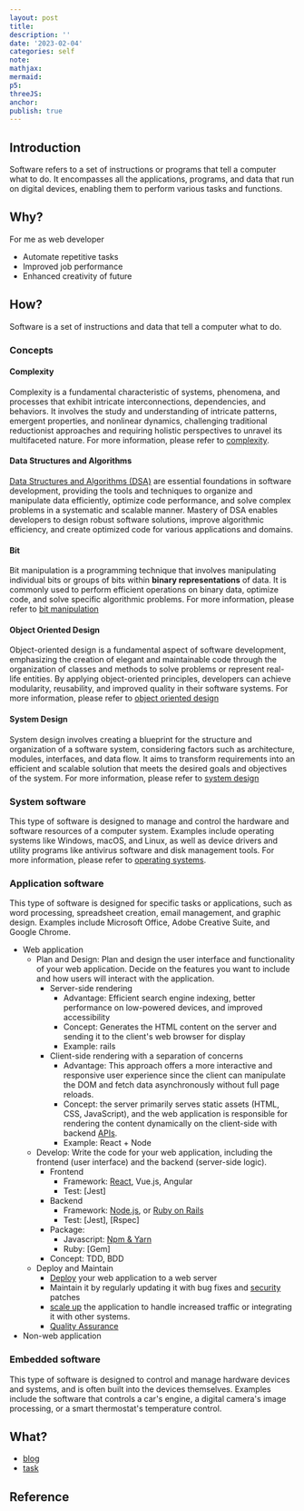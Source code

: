 ```yaml
---
layout: post
title:
description: ''
date: '2023-02-04'
categories: self
note:
mathjax:
mermaid:
p5:
threeJS:
anchor:
publish: true
---
```


## Introduction

Software refers to a set of instructions or programs that tell a computer what to do. It encompasses all the applications, programs, and data that run on digital devices, enabling them to perform various tasks and functions.

## Why?

For me as web developer
* Automate repetitive tasks
* Improved job performance
* Enhanced creativity of future

## How?

Software is a set of instructions and data that tell a computer what to do.

### Concepts

#### Complexity

Complexity is a fundamental characteristic of systems, phenomena, and processes that exhibit intricate interconnections, dependencies, and behaviors. It involves the study and understanding of intricate patterns, emergent properties, and nonlinear dynamics, challenging traditional reductionist approaches and requiring holistic perspectives to unravel its multifaceted nature. For more information, please refer to [complexity]({{site.baseurl}}/dsa/2022/05/02/complexity.html).

#### Data Structures and Algorithms

[Data Structures and Algorithms (DSA)]({{site.baseurl}}/dsa/2021/11/25/data-structure-and-algorithm.html) are essential foundations in software development, providing the tools and techniques to organize and manipulate data efficiently, optimize code performance, and solve complex problems in a systematic and scalable manner. Mastery of DSA enables developers to design robust software solutions, improve algorithmic efficiency, and create optimized code for various applications and domains.

#### Bit

Bit manipulation is a programming technique that involves manipulating individual bits or groups of bits within **binary representations** of data. It is commonly used to perform efficient operations on binary data, optimize code, and solve specific algorithmic problems. For more information, please refer to [bit manipulation]()

#### Object Oriented Design

Object-oriented design is a fundamental aspect of software development, emphasizing the creation of elegant and maintainable code through the organization of classes and methods to solve problems or represent real-life entities. By applying object-oriented principles, developers can achieve modularity, reusability, and improved quality in their software systems. For more information, please refer to [object oriented design]()

#### System Design

System design involves creating a blueprint for the structure and organization of a software system, considering factors such as architecture, modules, interfaces, and data flow. It aims to transform requirements into an efficient and scalable solution that meets the desired goals and objectives of the system. For more information, please refer to [system design]()

### System software

This type of software is designed to manage and control the hardware and software resources of a computer system. Examples include operating systems like Windows, macOS, and Linux, as well as device drivers and utility programs like antivirus software and disk management tools. For more information, please refer to [operating systems]({{site.baseurl}}/os/2023/04/02/overview.html).

### Application software

This type of software is designed for specific tasks or applications, such as word processing, spreadsheet creation, email management, and graphic design. Examples include Microsoft Office, Adobe Creative Suite, and Google Chrome.
  * Web application
    * Plan and Design: Plan and design the user interface and functionality of your web application. Decide on the features you want to include and how users will interact with the application.
      * Server-side rendering
        * Advantage: Efficient search engine indexing, better performance on low-powered devices, and improved accessibility
        * Concept: Generates the HTML content on the server and sending it to the client's web browser for display
        * Example: rails
      * Client-side rendering with a separation of concerns
        * Advantage: This approach offers a more interactive and responsive user experience since the client can manipulate the DOM and fetch data asynchronously without full page reloads.
        * Concept: the server primarily serves static assets (HTML, CSS, JavaScript), and the web application is responsible for rendering the content dynamically on the client-side with backend [APIs]({{site.baseurl}}/api/2021/02/18/application-programming-interface.html).
        * Example: React + Node
    * Develop: Write the code for your web application, including the frontend (user interface) and the backend (server-side logic).
      * Frontend
        * Framework: [React]({{site.baseurl}}/react/2021/06/13/react.html), Vue.js, Angular
        * Test: [Jest]
      * Backend
        * Framework: [Node.js]({{site.baseurl}}/node/2022/12/30/node.html), or [Ruby on Rails]({{site.baseurl}}/rails/2023/01/01/rails.html)
        * Test: [Jest], [Rspec]
      * Package:
        * Javascript: [Npm & Yarn]({{site.baseurl}}/package/2023/02/03/package.html)
        * Ruby: [Gem]
      * Concept: TDD, BDD
    * Deploy and Maintain
      * [Deploy]() your web application to a web server
      * Maintain it by regularly updating it with bug fixes and [security]({{site.baseurl}}/web-security/2022/08/30/web-security.html) patches
      * [scale up]() the application to handle increased traffic or integrating it with other systems.
      * [Quality Assurance]({{site.baseurl}}/test/2022/09/02/quality-assurance.html)
  * Non-web application

### Embedded software

This type of software is designed to control and manage hardware devices and systems, and is often built into the devices themselves. Examples include the software that controls a car's engine, a digital camera's image processing, or a smart thermostat's temperature control.

## What?

* [blog]({{site.baseurl}}/project/1993/09/01/(project)-blog.html)
* [task]({{site.baseurl}}/project/1993/09/01/(project)-task.html)

## Reference
